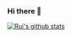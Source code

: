 ### Hi there 👋

[![Rui's github stats](https://github-readme-stats.vercel.app/api?username=chenrui333)](https://github.com/chenrui333/github-readme-stats)

<!--
**chenrui333/chenrui333** is a ✨ _special_ ✨ repository because its `README.md` (this file) appears on your GitHub profile.

Here are some ideas to get you started:

- 🔭 I’m currently working on ...
- 🌱 I’m currently learning ...
- 👯 I’m looking to collaborate on ...
- 🤔 I’m looking for help with ...
- 💬 Ask me about ...
- 📫 How to reach me: ...
- 😄 Pronouns: ...
- ⚡ Fun fact: ...
-->
